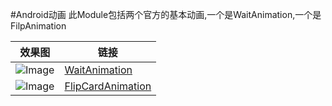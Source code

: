 #Android动画
此Module包括两个官方的基本动画,一个是WaitAnimation,一个是FilpAnimation

效果图|链接
---|---
![Image](https://github.com/siyehua/Android_Siyehua/blob/master/actionbartest/_module/WaitAnimation.gif)|[WaitAnimation](../master/actionbartest/src/main/java/com/siyehua/actionbartest/MainActivity)
![Image](https://github.com/siyehua/Android_Siyehua/blob/master/actionbartest/_module/FlipCardAnimation.gif)|[FlipCardAnimation](../master/actionbartest/src/main/java/com/siyehua/actionbartest/MainActivity)